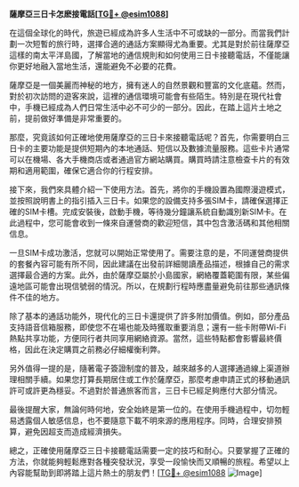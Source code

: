 **薩摩亞三日卡怎麽接電話[[TG💪+ @esim1088](https://t.me/s/esim1088)]**

在這個全球化的時代，旅遊已經成為許多人生活中不可或缺的一部分。而當我們計劃一次短暫的旅行時，選擇合適的通話方案顯得尤為重要。尤其是對於前往薩摩亞這樣的南太平洋島國，了解當地的通信規則和如何使用三日卡接聽電話，不僅能讓你更好地融入當地生活，還能避免不必要的花費。

薩摩亞是一個美麗而神秘的地方，擁有迷人的自然景觀和豐富的文化底蘊。然而，對於初次訪問的遊客來說，這裡的通信環境可能會有些陌生。特別是在現代社會中，手機已經成為人們日常生活中必不可少的一部分。因此，在踏上這片土地之前，提前做好準備是非常重要的。

那麼，究竟該如何正確地使用薩摩亞的三日卡來接聽電話呢？首先，你需要明白三日卡的主要功能是提供短期內的本地通話、短信以及數據流量服務。這些卡片通常可以在機場、各大手機商店或者通過官方網站購買。購買時請注意檢查卡片的有效期和適用範圍，確保它適合你的行程安排。

接下來，我們來具體介紹一下使用方法。首先，將你的手機設置為國際漫遊模式，並按照說明書上的指引插入三日卡。如果您的設備支持多張SIM卡，請確保選擇正確的SIM卡槽。完成安裝後，啟動手機，等待幾分鐘讓系統自動識別新SIM卡。在此過程中，您可能會收到一條來自運營商的歡迎短信，其中包含激活碼和其他相關信息。

一旦SIM卡成功激活，您就可以開始正常使用了。需要注意的是，不同運營商提供的套餐內容可能有所不同，因此建議在出發前詳細閱讀產品描述，根據自己的需求選擇最合適的方案。此外，由於薩摩亞屬於小島國家，網絡覆蓋範圍有限，某些偏遠地區可能會出現信號弱的情況。所以，在規劃行程時應盡量避免前往那些通訊條件不佳的地方。

除了基本的通話功能外，現代化的三日卡還提供了許多附加價值。例如，部分產品支持語音信箱服務，即使您不在場也能及時獲取重要消息；還有一些卡附帶Wi-Fi熱點共享功能，方便同行者共同享用網絡資源。當然，這些特點都會影響最終價格，因此在決定購買之前務必仔細權衡利弊。

另外值得一提的是，隨著電子簽證制度的普及，越來越多的人選擇通過線上渠道辦理相關手續。如果您打算長期居住或工作於薩摩亞，那麼考慮申請正式的移動通訊許可或許更為穩妥。不過對於普通旅客而言，三日卡已經足夠應付大部分情況。

最後提醒大家，無論何時何地，安全始終是第一位的。在使用手機過程中，切勿輕易透露個人敏感信息，也不要隨意下載不明來源的應用程序。同時，合理安排預算，避免因超支而造成經濟損失。

總之，正確使用薩摩亞三日卡接聽電話需要一定的技巧和耐心。只要掌握了正確的方法，你就能夠輕鬆應對各種突發狀況，享受一段愉快而又順暢的旅程。希望以上內容能幫助到即將踏上這片熱土的朋友們！[[TG💪+ @esim1088](https://t.me/s/esim1088) ![Image](https://i.postimg.cc/4NQfJmqS/Snipaste-2025-05-13-00-14-12.png)]